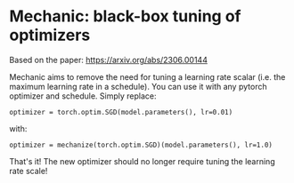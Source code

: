 # Mechanic: black-box tuning of optimizers

Based on the paper: https://arxiv.org/abs/2306.00144

Mechanic aims to remove the need for tuning a learning rate scalar (i.e. the maximum learning rate in a schedule).
You can use it with any pytorch optimizer and schedule. Simply replace:
```
optimizer = torch.optim.SGD(model.parameters(), lr=0.01)
```
with:
```
optimizer = mechanize(torch.optim.SGD)(model.parameters(), lr=1.0)
```
That's it! The new optimizer should no longer require tuning the learning rate scale!
